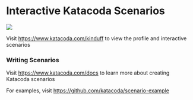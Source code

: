 # Interactive Katacoda Scenarios

[![](http://shields.katacoda.com/katacoda/kinduff/count.svg)](https://www.katacoda.com/kinduff "Get your profile on Katacoda.com")

Visit https://www.katacoda.com/kinduff to view the profile and interactive scenarios

### Writing Scenarios
Visit https://www.katacoda.com/docs to learn more about creating Katacoda scenarios

For examples, visit https://github.com/katacoda/scenario-example
